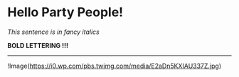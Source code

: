 # Hello Party People!

*This sentence is in fancy italics*

  **BOLD LETTERING !!!**
  
  --- 
  !Image(https://i0.wp.com/pbs.twimg.com/media/E2aDn5KXIAU337Z.jpg)
  
  
